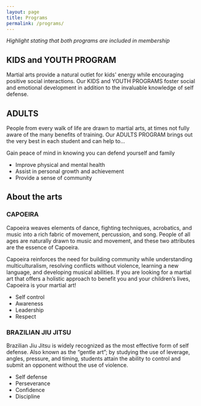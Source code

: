 ```yaml
---
layout: page
title: Programs
permalink: /programs/
---
```


_Highlight stating that both programs are included in membership_ 

## KIDS and YOUTH PROGRAM
Martial arts provide a natural outlet for kids' energy while encouraging positive social interactions. Our KIDS and YOUTH PROGRAMS foster social and emotional development in addition to the invaluable knowledge of self defense.

## ADULTS
People from every walk of life are drawn to martial arts, at times not fully aware of the many benefits of training. Our ADULTS PROGRAM brings out the very best in each student and can help to...

Gain peace of mind in knowing you can defend yourself and family
* Improve physical and mental health 
* Assist in personal growth and achievement 
* Provide a sense of community 

## About the arts
### CAPOEIRA
Capoeira weaves elements of dance, fighting techniques, acrobatics, and music into a rich fabric of movement, percussion, and song. People of all ages are naturally drawn to music and movement, and these two attributes are the essence of Capoeira. 

Capoeira reinforces the need for building community while understanding multiculturalism, resolving conflicts without violence, learning a new language, and developing musical abilities. If you are looking for a martial art that offers a holistic approach to benefit you and your children’s lives, Capoeira is your martial art! 

* Self control  
* Awareness
* Leadership 
* Respect

### BRAZILIAN JIU JITSU
Brazilian Jiu Jitsu is widely recognized as the most effective form of self defense. Also known as the “gentle art”; by studying the use of leverage, angles, pressure, and timing, students attain the ability to control and submit an opponent without the use of violence.

* Self defense
* Perseverance 
* Confidence
* Discipline 




